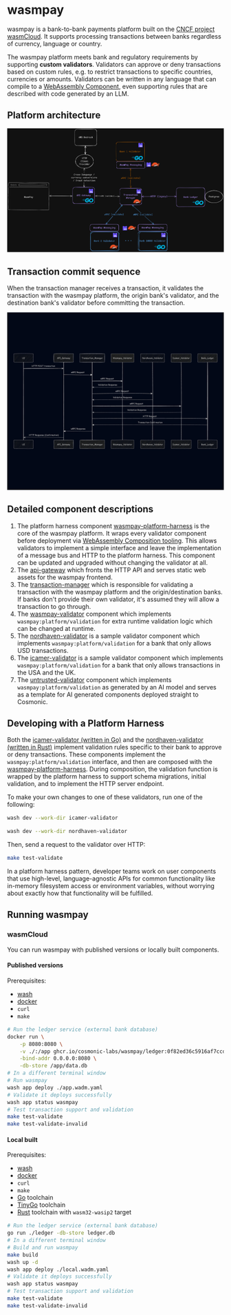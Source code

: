 # wasmpay

wasmpay is a bank-to-bank payments platform built on the [CNCF project wasmCloud](https://wasmcloud.com). It supports processing transactions between banks regardless of currency, language or country.

The wasmpay platform meets bank and regulatory requirements by supporting **custom validators**. Validators can approve or deny transactions based on custom rules, e.g. to restrict transactions to specific countries, currencies or amounts. Validators can be written in any language that can compile to a [WebAssembly Component](https://component-model.bytecodealliance.org/), even supporting rules that are described with code generated by an LLM.

## Platform architecture

![Architecture Diagram](images/arch.png)

## Transaction commit sequence

When the transaction manager receives a transaction, it validates the transaction with the wasmpay platform, the origin bank's validator, and the destination bank's validator before committing the transaction.

![Sequence Diagram](images/sequence.png)

## Detailed component descriptions

1. The platform harness component [wasmpay-platform-harness](./wasmpay-platform-harness/) is the core of the wasmpay platform. It wraps every validator component before deployment via [WebAssembly Composition tooling](https://github.com/bytecodealliance/wac). This allows validators to implement a simple interface and leave the implementation of a message bus and HTTP to the platform harness. This component can be updated and upgraded without changing the validator at all.
1. The [api-gateway](./api-gateway/) which fronts the HTTP API and serves static web assets for the wasmpay frontend.
1. The [transaction-manager](./transaction-manager/) which is responsible for validating a transaction with the wasmpay platform and the origin/destination banks. If banks don't provide their own validator, it's assumed they will allow a transaction to go through.
1. The [wasmpay-validator](./wasmpay-validator/) component which implements `wasmpay:platform/validation` for extra runtime validation logic which can be changed at runtime.
1. The [nordhaven-validator](./nordhaven-validator/) is a sample validator component which implements `wasmpay:platform/validation` for a bank that only allows USD transactions.
1. The [icamer-validator](./icamer-validator/) is a sample validator component which implements `wasmpay:platform/validation` for a bank that only allows transactions in the USA and the UK.
1. The [untrusted-validator](./untrusted-validator/) component which implements `wasmpay:platform/validation` as generated by an AI model and serves as a template for AI generated components deployed straight to Cosmonic.

## Developing with a Platform Harness

Both the [icamer-validator (written in Go)](./icamer-validator/) and the [nordhaven-validator (written in Rust)](./nordhaven-validator/) implement validation rules specific to their bank to approve or deny transactions. These components implement the `wasmpay:platform/validation` interface, and then are composed with the [wasmpay-platform-harness](./wasmpay-platform-harness/). During composition, the validation function is wrapped by the platform harness to support schema migrations, initial validation, and to implement the HTTP server endpoint.

To make your own changes to one of these validators, run one of the following:

```bash
wash dev --work-dir icamer-validator
```

```bash
wash dev --work-dir nordhaven-validator
```

Then, send a request to the validator over HTTP:

```bash
make test-validate
```

In a platform harness pattern, developer teams work on user components that use high-level, language-agnostic APIs for common functionality like in-memory filesystem access or environment variables, without worrying about exactly how that functionality will be fulfilled.

## Running wasmpay

### wasmCloud

You can run wasmpay with published versions or locally built components.

#### Published versions

Prerequisites:

- [wash](https://wasmcloud.com/docs/installation/)
- [docker](https://docs.docker.com/engine/install/)
- `curl`
- `make`

```bash
# Run the ledger service (external bank database)
docker run \
    -p 8080:8080 \
    -v ./:/app ghcr.io/cosmonic-labs/wasmpay/ledger:0f82ed36c5916af7ccd07dbb826f7674098b0e92 \
    -bind-addr 0.0.0.0:8080 \
    -db-store /app/data.db
# In a different terminal window
# Run wasmpay
wash app deploy ./app.wadm.yaml
# Validate it deploys successfully
wash app status wasmpay
# Test transaction support and validation
make test-validate
make test-validate-invalid
```

#### Local built

Prerequisites:

- [wash](https://wasmcloud.com/docs/installation/)
- [docker](https://docs.docker.com/engine/install/)
- `curl`
- `make`
- [Go](https://go.dev/doc/install) toolchain
- [TinyGo](https://tinygo.org/getting-started/install/) toolchain
- [Rust](https://www.rust-lang.org/tools/install) toolchain with `wasm32-wasip2` target

```bash
# Run the ledger service (external bank database)
go run ./ledger -db-store ledger.db
# In a different terminal window
# Build and run wasmpay
make build
wash up -d
wash app deploy ./local.wadm.yaml
# Validate it deploys successfully
wash app status wasmpay
# Test transaction support and validation
make test-validate
make test-validate-invalid
```
